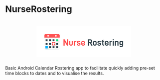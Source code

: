 # NurseRostering

<h1 align=center>
<img src="Logo/horizontal.png" width=60%>
</h1>

Basic Android Calendar Rostering app to facilitate quickly adding pre-set time blocks to dates and to visualise the results.
